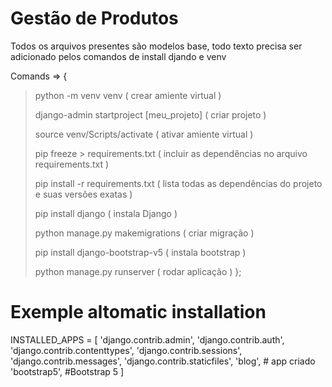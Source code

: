 # Gestão de Produtos 

Todos os arquivos presentes são modelos base, todo texto precisa ser adicionado pelos comandos de install djando e venv


Comands => 
{ 
> python -m venv venv ( crear amiente virtual )
>
> django-admin startproject [meu_projeto] ( criar projeto )
> 
> source venv/Scripts/activate ( ativar amiente virtual )
>
> pip freeze > requirements.txt ( incluir as dependências no arquivo requirements.txt )
> 
> pip install -r requirements.txt ( lista todas as dependências do projeto e suas versões exatas )
>
> pip install django ( instala Django )
>
> python manage.py makemigrations ( criar migração )
>
> pip install django-bootstrap-v5 ( instala bootstrap )
>
> python manage.py runserver ( rodar aplicação )
};



# Exemple altomatic installation

INSTALLED_APPS = [
    'django.contrib.admin',
    'django.contrib.auth',
    'django.contrib.contenttypes',
    'django.contrib.sessions',
    'django.contrib.messages',
    'django.contrib.staticfiles',
    'blog',  # app criado
    'bootstrap5', #Bootstrap 5
]

